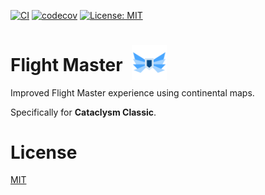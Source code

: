 [![CI](https://github.com/ramblin-rose/wow-FlightMaster/actions/workflows/ci.yml/badge.svg?branch=master)](https://github.com/ramblin-rose/wow-FlightMaster/actions/workflows/ci.yml)
[![codecov](https://codecov.io/gh/ramblin-rose/wow-FlightMaster/branch/master/graph/badge.svg?token=XG5CAZ6LIC)](https://codecov.io/gh/ramblin-rose/wow-FlightMaster)
[![License: MIT](https://img.shields.io/badge/License-MIT-yellow.svg)](https://github.com/ramblin-rose/wow-FlightMaster/blob/master/LICENSE)

# Flight Master<img src="/src/assets/wings.png" alt="icon" style="width: 2em;height: 2em;margin-bottom: -.515em;margin-left: .5em;max-width:  2em;max-height: 2em;position: relative;"/>
Improved Flight Master experience using continental maps.

Specifically for <b>Cataclysm Classic</b>.

# License

[MIT](https://github.com/ramblin-rose/wow-FlightMaster/blob/master/LICENSE)
